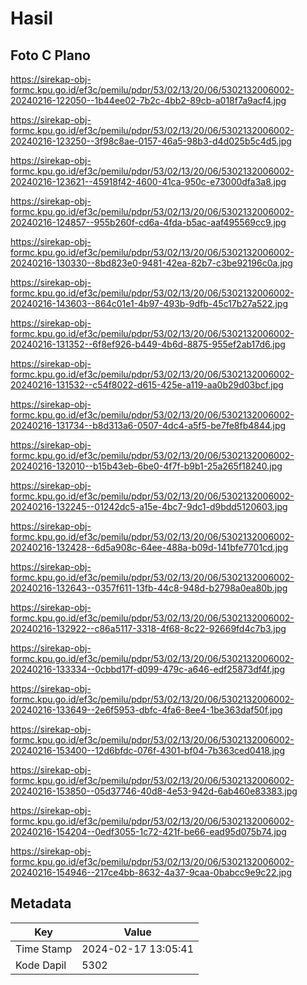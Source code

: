 # Hasil

## Foto C Plano

https://sirekap-obj-formc.kpu.go.id/ef3c/pemilu/pdpr/53/02/13/20/06/5302132006002-20240216-122050--1b44ee02-7b2c-4bb2-89cb-a018f7a9acf4.jpg

https://sirekap-obj-formc.kpu.go.id/ef3c/pemilu/pdpr/53/02/13/20/06/5302132006002-20240216-123250--3f98c8ae-0157-46a5-98b3-d4d025b5c4d5.jpg

https://sirekap-obj-formc.kpu.go.id/ef3c/pemilu/pdpr/53/02/13/20/06/5302132006002-20240216-123621--45918f42-4600-41ca-950c-e73000dfa3a8.jpg

https://sirekap-obj-formc.kpu.go.id/ef3c/pemilu/pdpr/53/02/13/20/06/5302132006002-20240216-124857--955b260f-cd6a-4fda-b5ac-aaf495569cc9.jpg

https://sirekap-obj-formc.kpu.go.id/ef3c/pemilu/pdpr/53/02/13/20/06/5302132006002-20240216-130330--8bd823e0-9481-42ea-82b7-c3be92196c0a.jpg

https://sirekap-obj-formc.kpu.go.id/ef3c/pemilu/pdpr/53/02/13/20/06/5302132006002-20240216-143603--864c01e1-4b97-493b-9dfb-45c17b27a522.jpg

https://sirekap-obj-formc.kpu.go.id/ef3c/pemilu/pdpr/53/02/13/20/06/5302132006002-20240216-131352--6f8ef926-b449-4b6d-8875-955ef2ab17d6.jpg

https://sirekap-obj-formc.kpu.go.id/ef3c/pemilu/pdpr/53/02/13/20/06/5302132006002-20240216-131532--c54f8022-d615-425e-a119-aa0b29d03bcf.jpg

https://sirekap-obj-formc.kpu.go.id/ef3c/pemilu/pdpr/53/02/13/20/06/5302132006002-20240216-131734--b8d313a6-0507-4dc4-a5f5-be7fe8fb4844.jpg

https://sirekap-obj-formc.kpu.go.id/ef3c/pemilu/pdpr/53/02/13/20/06/5302132006002-20240216-132010--b15b43eb-6be0-4f7f-b9b1-25a265f18240.jpg

https://sirekap-obj-formc.kpu.go.id/ef3c/pemilu/pdpr/53/02/13/20/06/5302132006002-20240216-132245--01242dc5-a15e-4bc7-9dc1-d9bdd5120603.jpg

https://sirekap-obj-formc.kpu.go.id/ef3c/pemilu/pdpr/53/02/13/20/06/5302132006002-20240216-132428--6d5a908c-64ee-488a-b09d-141bfe7701cd.jpg

https://sirekap-obj-formc.kpu.go.id/ef3c/pemilu/pdpr/53/02/13/20/06/5302132006002-20240216-132643--0357f611-13fb-44c8-948d-b2798a0ea80b.jpg

https://sirekap-obj-formc.kpu.go.id/ef3c/pemilu/pdpr/53/02/13/20/06/5302132006002-20240216-132922--c86a5117-3318-4f68-8c22-92669fd4c7b3.jpg

https://sirekap-obj-formc.kpu.go.id/ef3c/pemilu/pdpr/53/02/13/20/06/5302132006002-20240216-133334--0cbbd17f-d099-479c-a646-edf25873df4f.jpg

https://sirekap-obj-formc.kpu.go.id/ef3c/pemilu/pdpr/53/02/13/20/06/5302132006002-20240216-133649--2e6f5953-dbfc-4fa6-8ee4-1be363daf50f.jpg

https://sirekap-obj-formc.kpu.go.id/ef3c/pemilu/pdpr/53/02/13/20/06/5302132006002-20240216-153400--12d6bfdc-076f-4301-bf04-7b363ced0418.jpg

https://sirekap-obj-formc.kpu.go.id/ef3c/pemilu/pdpr/53/02/13/20/06/5302132006002-20240216-153850--05d37746-40d8-4e53-942d-6ab460e83383.jpg

https://sirekap-obj-formc.kpu.go.id/ef3c/pemilu/pdpr/53/02/13/20/06/5302132006002-20240216-154204--0edf3055-1c72-421f-be66-ead95d075b74.jpg

https://sirekap-obj-formc.kpu.go.id/ef3c/pemilu/pdpr/53/02/13/20/06/5302132006002-20240216-154946--217ce4bb-8632-4a37-9caa-0babcc9e9c22.jpg


## Metadata

| Key        | Value               |
| ---------- | ------------------- |
| Time Stamp | 2024-02-17 13:05:41 |
| Kode Dapil | 5302                |



